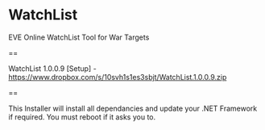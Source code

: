 WatchList
=========

EVE Online WatchList Tool for War Targets

==

WatchList 1.0.0.9 [Setup] - https://www.dropbox.com/s/10svh1s1es3sbjt/WatchList.1.0.0.9.zip





==

This Installer will install all dependancies and update your .NET Framework if required. You must reboot if it asks you to.
